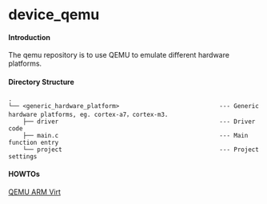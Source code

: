 # device_qemu

#### Introduction

The qemu repository is to use QEMU to emulate different hardware platforms.

#### Directory Structure

```
.
└── <generic_hardware_platform>                            --- Generic hardware platforms, eg. cortex-a7，cortex-m3.
    ├── driver                                             --- Driver code
    ├── main.c                                             --- Main function entry
    └── project                                            --- Project settings

```

#### HOWTOs

[QEMU ARM Virt](https://gitee.com/openharmony/device_qemu/blob/master/arm/virt/README.en.md)
